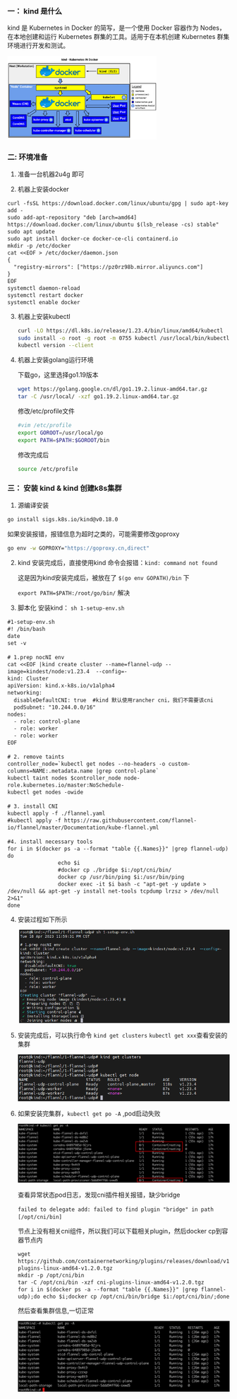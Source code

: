 ### 一： kind 是什么

kind 是 Kubernetes in Docker 的简写，是一个使用 Docker 容器作为 Nodes，在本地创建和运行 Kubernetes 群集的工具。适用于在本机创建 Kubernetes 群集环境进行开发和测试。

<img src="./assets/kind-diagram.webp" alt="kind" style="zoom:33%;" /> 



### 二:  环境准备

1.  准备一台机器2u4g 即可

2.  机器上安装docker

   ```shell
   curl -fsSL https://download.docker.com/linux/ubuntu/gpg | sudo apt-key add -
   sudo add-apt-repository "deb [arch=amd64] https://download.docker.com/linux/ubuntu $(lsb_release -cs) stable"
   sudo apt update
   sudo apt install docker-ce docker-ce-cli containerd.io
   mkdir -p /etc/docker
   cat <<EOF > /etc/docker/daemon.json
   {
     "registry-mirrors": ["https://pz0rz98b.mirror.aliyuncs.com"]
   }
   EOF
   systemctl daemon-reload
   systemctl restart docker
   systemctl enable docker
   ```

3. 机器上安装kubectl

   ```bash
   curl -LO https://dl.k8s.io/release/1.23.4/bin/linux/amd64/kubectl
   sudo install -o root -g root -m 0755 kubectl /usr/local/bin/kubectl
   kubectl version --client
   ```

4. 机器上安装golang运行环境

   下载go，这里选择go1.19版本

   ```bash
   wget https://golang.google.cn/dl/go1.19.2.linux-amd64.tar.gz
   tar -C /usr/local/ -xzf go1.19.2.linux-amd64.tar.gz
   ```

   修改/etc/profile文件

   ```bash
   #vim /etc/profile
   export GOROOT=/usr/local/go
   export PATH=$PATH:$GOROOT/bin
   ```

   修改完成后

   ```bash
   source /etc/profile
   ```



### 三： 安装 kind & kind 创建k8s集群

1.  源编译安装

   ```bash
   go install sigs.k8s.io/kind@v0.18.0
   ```

   如果安装报错，报错信息为超时之类的，可能需要修改goproxy

   ```bash
   go env -w GOPROXY="https://goproxy.cn,direct"
   ```

2. kind 安装完成后，直接使用kind 命令会报错：`kind: command not found`

   这是因为kind安装完成后，被放在了 `$(go env GOPATH)/bin` 下

   `export PATH=$PATH:/root/go/bin/`  解决

   

3.  脚本化 安装kind： `sh 1-setup-env.sh`

   ```shell
   #1-setup-env.sh
   #! /bin/bash
   date
   set -v
   
   # 1.prep nocNI env
   cat <<EOF |kind create cluster --name=flannel-udp --image=kindest/node:v1.23.4  --config=-
   kind: Cluster
   apiVersion: kind.x-k8s.io/v1alpha4
   networking:
     disableDefaultCNI: true  #kind 默认使用rancher cni，我们不需要该cni
     podSubnet: "10.244.0.0/16"
   nodes:
     - role: control-plane
     - role: worker
     - role: worker
   EOF
   
   # 2. remove taints
   controller_node=`kubectl get nodes --no-headers -o custom-columns=NAME:.metadata.name |grep control-plane`
   kubectl taint nodes $controller_node node-role.kubernetes.io/master:NoSchedule-
   kubectl get nodes -owide
   
   # 3. install CNI
   kubectl apply -f ./flannel.yaml
   #kubectl apply -f https://raw.githubusercontent.com/flannel-io/flannel/master/Documentation/kube-flannel.yml
   
   #4. install necessary tools
   for i in $(docker ps -a --format "table {{.Names}}" |grep flannel-udp)
   do
                   echo $i
                   #docker cp ./bridge $i:/opt/cni/bin/
                   docker cp /usr/bin/ping $i:/usr/bin/ping
                   docker exec -it $i bash -c "apt-get -y update > /dev/null && apt-get -y install net-tools tcpdump lrzsz > /dev/null 2>&1"
   done
   
   ```
   
4. 安装过程如下所示

   ![image-20230419000102300](./assets/image-20230419000102300.png) 

   

5. 安装完成后，可以执行命令 `kind get clusters`  `kubectl get xxx`查看安装的集群

   ![image-20230419000228157](./assets/image-20230419000228157.png) 



6. 如果安装完集群，`kubectl get po -A` ,pod启动失败

   ![image-20230419173739154](./assets/image-20230419173739154.png) 

   查看异常状态pod日志，发现cni插件相关报错，缺少bridge

   `failed to delegate add: failed to find plugin "bridge" in path [/opt/cni/bin]`

   节点上没有相关cni组件，所以我们可以下载相关plugin，然后docker cp到容器节点内

   ```shell
   wget https://github.com/containernetworking/plugins/releases/download/v1.1.0/cni-plugins-linux-amd64-v1.2.0.tgz
   mkdir -p /opt/cni/bin
   tar -C /opt/cni/bin -xzf cni-plugins-linux-amd64-v1.2.0.tgz
   for i in $(docker ps -a --format "table {{.Names}}" |grep flannel-udp);do echo $i;docker cp /opt/cni/bin/bridge $i:/opt/cni/bin/;done
   ```

   然后查看集群信息,一切正常

   ![image-20230419174325244](./assets/image-20230419174325244.png) 

